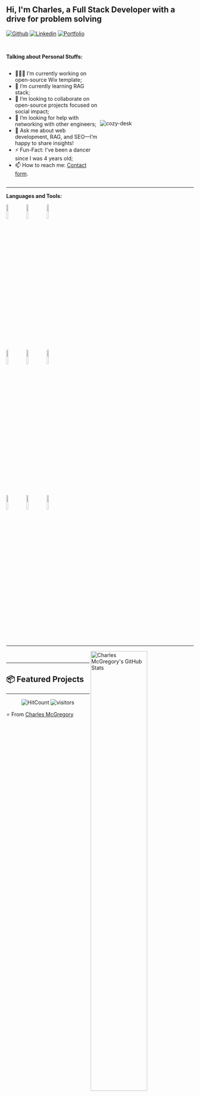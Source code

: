 <!-- Your title -->

## Hi, I'm Charles, a Full Stack Developer with a drive for problem solving

<!-- Your badges -->

[![Github](https://img.shields.io/badge/-Github-000?style=flat&logo=Github&logoColor=white)](https://github.com/IamCharlesM)
[![Linkedin](https://img.shields.io/badge/-LinkedIn-blue?style=flat&logo=Linkedin&logoColor=white)](https://linkedin.com/in/forcharles)
[![Portfolio](https://img.shields.io/badge/-Portfolio-24292e?style=flat&logo=Google-Chrome&logoColor=white)](https://charlesisa.dev)

&nbsp;

<!-- Talking about you -->

**Talking about Personal Stuffs:**

<div style="display: flex; align-items: center; flex-direction: row;">

<div style="max-width: 50%">
  
- 👨🏽‍💻 I’m currently working on open-source Wix template;  
- 🌱 I’m currently learning RAG stack;  
- 👯 I’m looking to collaborate on open-source projects focused on social impact;  
- 🤔 I’m looking for help with networking with other engineers;  
- 💬 Ask me about web development, RAG, and SEO—I’m happy to share insights!  
- ⚡️ Fun-Fact: I've been a dancer since I was 4 years old;  
- 📫 How to reach me: [Contact form](https://charlesisa.dev/#contact-me).

</div>

<div style="max-width: 50%">
<img alt="cozy-desk" src="https://i.gifer.com/3YDc.gif" />
</div>

</div>

---

**Languages and Tools:**

<p>
  <code><img width="10%" src="https://www.vectorlogo.zone/logos/javascript/javascript-ar21.svg"></code>
  <code><img width="10%" src="https://www.vectorlogo.zone/logos/reactjs/reactjs-ar21.svg"></code>
  <code><img width="10%" src="https://www.vectorlogo.zone/logos/vuejs/vuejs-ar21.svg"></code>
  <br />
  <code><img width="10%" src="https://www.vectorlogo.zone/logos/nodejs/nodejs-ar21.svg"></code>
  <code><img width="10%" src="https://www.vectorlogo.zone/logos/docker/docker-ar21.svg"></code>
  <code><img width="10%" src="https://www.vectorlogo.zone/logos/amazon_aws/amazon_aws-ar21.svg"></code>
  <br />
  <code><img width="10%" src="https://www.vectorlogo.zone/logos/postgresql/postgresql-ar21.svg"></code>
  <code><img width="10%" src="https://www.vectorlogo.zone/logos/mongodb/mongodb-ar21.svg"></code>
  <code><img width="10%" src="https://www.vectorlogo.zone/logos/python/python-ar21.svg"></code>
</p>

---

<!-- Your stats -->
<p>
  <a href="https://github.com/IamCharlesM">
    <img width="55%" align="right" alt="Charles McGregory's GitHub Stats" src="https://github-readme-stats.vercel.app/api?username=IamCharlesM&show_icons=true&hide_border=true" />
  </a>
</p>

&nbsp;

---

## 📦 Featured Projects

---

<p align="center">
  <img alt="HitCount" src="http://hits.dwyl.com/IamCharlesM/IamCharlesM.svg" />
  <img alt="visitors" src="https://visitor-badge.glitch.me/badge?page_id=IamCharlesM.IamCharlesM" />
</p>

⭐️ From [Charles McGregory](https://github.com/IamCharlesM)
